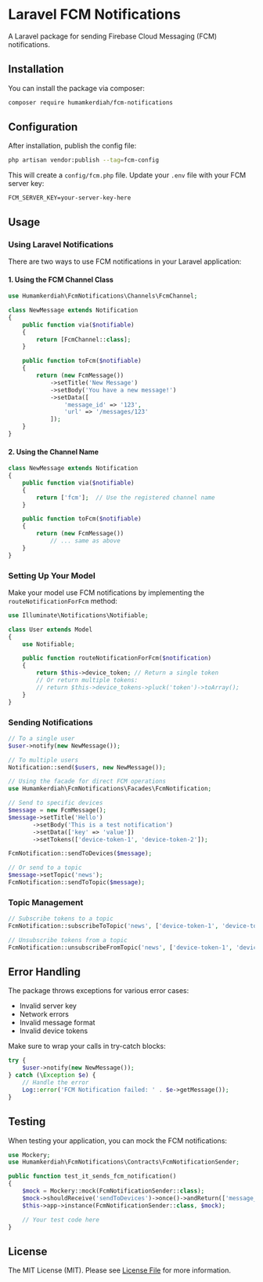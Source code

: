 # Laravel FCM Notifications

A Laravel package for sending Firebase Cloud Messaging (FCM) notifications.

## Installation

You can install the package via composer:

```bash
composer require humamkerdiah/fcm-notifications
```

## Configuration

After installation, publish the config file:

```bash
php artisan vendor:publish --tag=fcm-config
```

This will create a `config/fcm.php` file. Update your `.env` file with your FCM server key:

```env
FCM_SERVER_KEY=your-server-key-here
```

## Usage

### Using Laravel Notifications

There are two ways to use FCM notifications in your Laravel application:

#### 1. Using the FCM Channel Class

```php
use Humamkerdiah\FcmNotifications\Channels\FcmChannel;

class NewMessage extends Notification
{
    public function via($notifiable)
    {
        return [FcmChannel::class];
    }

    public function toFcm($notifiable)
    {
        return (new FcmMessage())
            ->setTitle('New Message')
            ->setBody('You have a new message!')
            ->setData([
                'message_id' => '123',
                'url' => '/messages/123'
            ]);
    }
}
```

#### 2. Using the Channel Name

```php
class NewMessage extends Notification
{
    public function via($notifiable)
    {
        return ['fcm'];  // Use the registered channel name
    }

    public function toFcm($notifiable)
    {
        return (new FcmMessage())
            // ... same as above
    }
}
```

### Setting Up Your Model

Make your model use FCM notifications by implementing the `routeNotificationForFcm` method:

```php
use Illuminate\Notifications\Notifiable;

class User extends Model
{
    use Notifiable;

    public function routeNotificationForFcm($notification)
    {
        return $this->device_token; // Return a single token
        // Or return multiple tokens:
        // return $this->device_tokens->pluck('token')->toArray();
    }
}
```

### Sending Notifications

```php
// To a single user
$user->notify(new NewMessage());

// To multiple users
Notification::send($users, new NewMessage());

// Using the facade for direct FCM operations
use Humamkerdiah\FcmNotifications\Facades\FcmNotification;

// Send to specific devices
$message = new FcmMessage();
$message->setTitle('Hello')
       ->setBody('This is a test notification')
       ->setData(['key' => 'value'])
       ->setTokens(['device-token-1', 'device-token-2']);

FcmNotification::sendToDevices($message);

// Or send to a topic
$message->setTopic('news');
FcmNotification::sendToTopic($message);
```

### Topic Management

```php
// Subscribe tokens to a topic
FcmNotification::subscribeToTopic('news', ['device-token-1', 'device-token-2']);

// Unsubscribe tokens from a topic
FcmNotification::unsubscribeFromTopic('news', ['device-token-1', 'device-token-2']);
```

## Error Handling

The package throws exceptions for various error cases:
- Invalid server key
- Network errors
- Invalid message format
- Invalid device tokens

Make sure to wrap your calls in try-catch blocks:

```php
try {
    $user->notify(new NewMessage());
} catch (\Exception $e) {
    // Handle the error
    Log::error('FCM Notification failed: ' . $e->getMessage());
}
```

## Testing

When testing your application, you can mock the FCM notifications:

```php
use Mockery;
use Humamkerdiah\FcmNotifications\Contracts\FcmNotificationSender;

public function test_it_sends_fcm_notification()
{
    $mock = Mockery::mock(FcmNotificationSender::class);
    $mock->shouldReceive('sendToDevices')->once()->andReturn(['message_id' => '1:234']);
    $this->app->instance(FcmNotificationSender::class, $mock);

    // Your test code here
}
```

## License

The MIT License (MIT). Please see [License File](LICENSE.md) for more information.